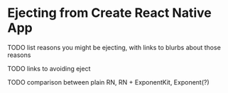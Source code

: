 # Ejecting from Create React Native App

TODO list reasons you might be ejecting, with links to blurbs about those reasons

TODO links to avoiding eject

TODO comparison between plain RN, RN + ExponentKit, Exponent(?)
